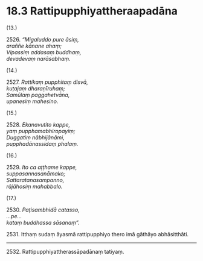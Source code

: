 # 18.3 Rattipupphiyattheraapadāna

(13.)

2526\. _“Migaluddo pure āsiṃ,_  
_araññe kānane ahaṃ;_  
_Vipassiṃ addasaṃ buddhaṃ,_  
_devadevaṃ narāsabhaṃ._  

(14.)

2527\. _Rattikaṃ pupphitaṃ disvā,_  
_kuṭajaṃ dharaṇīruhaṃ;_  
_Samūlaṃ paggahetvāna,_  
_upanesiṃ mahesino._  

(15.)

2528\. _Ekanavutito kappe,_  
_yaṃ pupphamabhiropayiṃ;_  
_Duggatiṃ nābhijānāmi,_  
_pupphadānassidaṃ phalaṃ._  

(16.)

2529\. _Ito ca aṭṭhame kappe,_  
_suppasannasanāmako;_  
_Sattaratanasampanno,_  
_rājāhosiṃ mahabbalo._  

(17.)

2530\. _Paṭisambhidā catasso,_  
_…pe…_  
_kataṃ buddhassa sāsanaṃ”._  

2531\. Itthaṃ sudaṃ āyasmā rattipupphiyo thero imā gāthāyo abhāsitthāti.

---

2532\. Rattipupphiyattherassāpadānaṃ tatiyaṃ.
